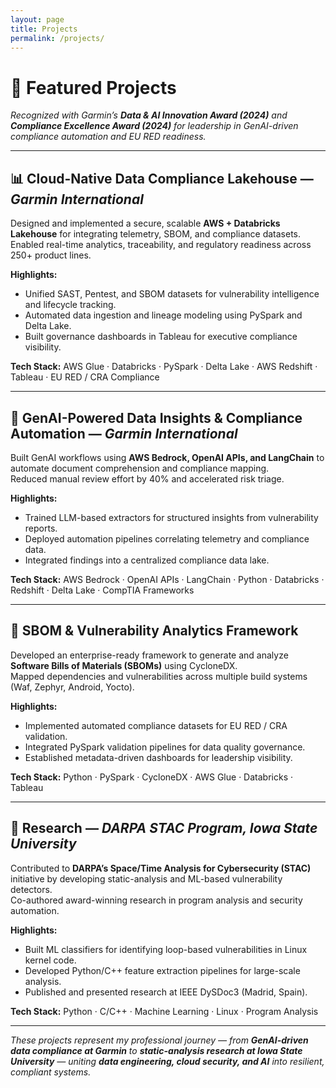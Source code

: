 ```yaml
---
layout: page
title: Projects
permalink: /projects/
---
```


# 🧠 Featured Projects  

<em>Recognized with Garmin’s <strong>Data & AI Innovation Award (2024)</strong> and <strong>Compliance Excellence Award (2024)</strong> for leadership in GenAI-driven compliance automation and EU RED readiness.</em>

---

## 📊 Cloud-Native Data Compliance Lakehouse — *Garmin International*  
Designed and implemented a secure, scalable **AWS + Databricks Lakehouse** for integrating telemetry, SBOM, and compliance datasets.  
Enabled real-time analytics, traceability, and regulatory readiness across 250+ product lines.  

**Highlights:**  
- Unified SAST, Pentest, and SBOM datasets for vulnerability intelligence and lifecycle tracking.  
- Automated data ingestion and lineage modeling using PySpark and Delta Lake.  
- Built governance dashboards in Tableau for executive compliance visibility.  

**Tech Stack:** AWS Glue · Databricks · PySpark · Delta Lake · AWS Redshift · Tableau · EU RED / CRA Compliance  

---

## 🤖 GenAI-Powered Data Insights & Compliance Automation — *Garmin International*  
Built GenAI workflows using **AWS Bedrock, OpenAI APIs, and LangChain** to automate document comprehension and compliance mapping.  
Reduced manual review effort by 40% and accelerated risk triage.  

**Highlights:**  
- Trained LLM-based extractors for structured insights from vulnerability reports.  
- Deployed automation pipelines correlating telemetry and compliance data.  
- Integrated findings into a centralized compliance data lake.  

**Tech Stack:** AWS Bedrock · OpenAI APIs · LangChain · Python · Databricks · Redshift · Delta Lake · CompTIA Frameworks  

---

## 🧩 SBOM & Vulnerability Analytics Framework  
Developed an enterprise-ready framework to generate and analyze **Software Bills of Materials (SBOMs)** using CycloneDX.  
Mapped dependencies and vulnerabilities across multiple build systems (Waf, Zephyr, Android, Yocto).  

**Highlights:**  
- Implemented automated compliance datasets for EU RED / CRA validation.  
- Integrated PySpark validation pipelines for data quality governance.  
- Established metadata-driven dashboards for leadership visibility.  

**Tech Stack:** Python · PySpark · CycloneDX · AWS Glue · Databricks · Tableau  

---

## 🔬 Research — *DARPA STAC Program, Iowa State University*  
Contributed to **DARPA’s Space/Time Analysis for Cybersecurity (STAC)** initiative by developing static-analysis and ML-based vulnerability detectors.  
Co-authored award-winning research in program analysis and security automation.  

**Highlights:**  
- Built ML classifiers for identifying loop-based vulnerabilities in Linux kernel code.  
- Developed Python/C++ feature extraction pipelines for large-scale analysis.  
- Published and presented research at IEEE DySDoc3 (Madrid, Spain).  

**Tech Stack:** Python · C/C++ · Machine Learning · Linux · Program Analysis  

---

<em>These projects represent my professional journey — from <strong>GenAI-driven data compliance at Garmin</strong> to <strong>static-analysis research at Iowa State University</strong> — uniting <strong>data engineering, cloud security, and AI</strong> into resilient, compliant systems.</em>
